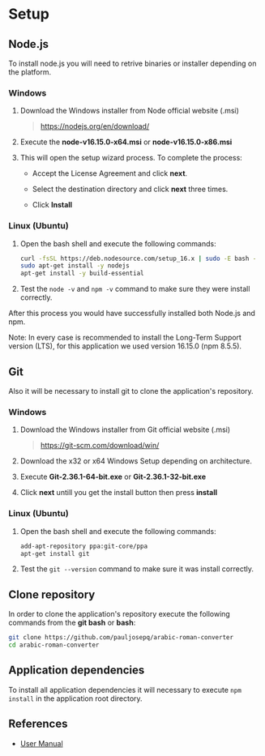 
# Setup

## Node.js

To install node.js you will need to retrive binaries or installer depending on the platform.

### Windows

1. Download the Windows installer from Node official website (.msi)

     > <https://nodejs.org/en/download/>

1. Execute the **node-v16.15.0-x64.msi** or **node-v16.15.0-x86.msi**

1. This will open the setup wizard process. To complete the process:

   - Accept the License Agreement and click **next**.

   - Select the destination directory and click **next** three times.

   - Click **Install**

### Linux (Ubuntu)

1. Open the bash shell and execute the following commands:

   ```bash
   curl -fsSL https://deb.nodesource.com/setup_16.x | sudo -E bash -
   sudo apt-get install -y nodejs
   apt-get install -y build-essential
   ````

1. Test the `node -v` and `npm -v` command to make sure they were install correctly.

After this process you would have successfully installed both Node.js and npm.

Note: In every case is recommended to install the Long-Term Support version (LTS), for this application we used version 16.15.0 (npm 8.5.5).

## Git

Also it will be necessary to install git to clone the application's repository.

### Windows

1. Download the Windows installer from Git official website (.msi)

     > <https://git-scm.com/download/win/>

1. Download the x32 or x64 Windows Setup depending on architecture.

1. Execute **Git-2.36.1-64-bit.exe** or **Git-2.36.1-32-bit.exe**

1. Click **next** untill you get the install button then press **install**

### Linux (Ubuntu)

1. Open the bash shell and execute the following commands:

   ```bash
   add-apt-repository ppa:git-core/ppa
   apt-get install git
   ````

1. Test the `git --version` command to make sure it was install correctly.

## Clone repository

In order to clone the application's repository execute the following commands from the **git bash** or **bash**:

   ```bash
   git clone https://github.com/pauljosepq/arabic-roman-converter
   cd arabic-roman-converter
   ```

## Application dependencies

To install all application dependencies it will necessary to execute `npm install` in the application root directory.

## References

- [User Manual](User-manual.md)
